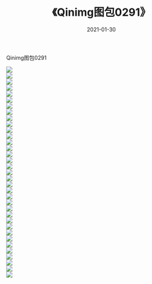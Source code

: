 ﻿---
layout: post
title:  《Qinimg图包0291》
date:   2021-01-30
img: http://imgx.orgx.ga/Qinimg图包/Qinimg图包0291/000.jpg
categories: [美女, 清纯, 唯美]
---

Qinimg图包0291

 ![](http://imgx.orgx.ga/Qinimg图包/Qinimg图包0291/001.jpg) <br>![](http://imgx.orgx.ga/Qinimg图包/Qinimg图包0291/002.jpg) <br>![](http://imgx.orgx.ga/Qinimg图包/Qinimg图包0291/003.jpg) <br>![](http://imgx.orgx.ga/Qinimg图包/Qinimg图包0291/004.jpg) <br>![](http://imgx.orgx.ga/Qinimg图包/Qinimg图包0291/005.jpg) <br>![](http://imgx.orgx.ga/Qinimg图包/Qinimg图包0291/006.jpg) <br>![](http://imgx.orgx.ga/Qinimg图包/Qinimg图包0291/007.jpg) <br>![](http://imgx.orgx.ga/Qinimg图包/Qinimg图包0291/008.jpg) <br>![](http://imgx.orgx.ga/Qinimg图包/Qinimg图包0291/009.jpg) <br>![](http://imgx.orgx.ga/Qinimg图包/Qinimg图包0291/010.jpg) <br>![](http://imgx.orgx.ga/Qinimg图包/Qinimg图包0291/011.jpg) <br>![](http://imgx.orgx.ga/Qinimg图包/Qinimg图包0291/012.jpg) <br>![](http://imgx.orgx.ga/Qinimg图包/Qinimg图包0291/013.jpg) <br>![](http://imgx.orgx.ga/Qinimg图包/Qinimg图包0291/014.jpg) <br>![](http://imgx.orgx.ga/Qinimg图包/Qinimg图包0291/015.jpg) <br>![](http://imgx.orgx.ga/Qinimg图包/Qinimg图包0291/016.jpg) <br>![](http://imgx.orgx.ga/Qinimg图包/Qinimg图包0291/017.jpg) <br>![](http://imgx.orgx.ga/Qinimg图包/Qinimg图包0291/018.jpg) <br>![](http://imgx.orgx.ga/Qinimg图包/Qinimg图包0291/019.jpg) <br>![](http://imgx.orgx.ga/Qinimg图包/Qinimg图包0291/020.jpg) <br>![](http://imgx.orgx.ga/Qinimg图包/Qinimg图包0291/021.jpg) <br>![](http://imgx.orgx.ga/Qinimg图包/Qinimg图包0291/022.jpg) <br>![](http://imgx.orgx.ga/Qinimg图包/Qinimg图包0291/023.jpg) <br>![](http://imgx.orgx.ga/Qinimg图包/Qinimg图包0291/024.jpg) <br>![](http://imgx.orgx.ga/Qinimg图包/Qinimg图包0291/025.jpg) <br>![](http://imgx.orgx.ga/Qinimg图包/Qinimg图包0291/026.jpg) <br>![](http://imgx.orgx.ga/Qinimg图包/Qinimg图包0291/027.jpg) <br>![](http://imgx.orgx.ga/Qinimg图包/Qinimg图包0291/028.jpg) <br>![](http://imgx.orgx.ga/Qinimg图包/Qinimg图包0291/029.jpg) <br>![](http://imgx.orgx.ga/Qinimg图包/Qinimg图包0291/030.jpg) <br>![](http://imgx.orgx.ga/Qinimg图包/Qinimg图包0291/031.jpg) <br>![](http://imgx.orgx.ga/Qinimg图包/Qinimg图包0291/032.jpg) <br>![](http://imgx.orgx.ga/Qinimg图包/Qinimg图包0291/033.jpg) <br>![](http://imgx.orgx.ga/Qinimg图包/Qinimg图包0291/034.jpg) <br>![](http://imgx.orgx.ga/Qinimg图包/Qinimg图包0291/035.jpg) <br>
